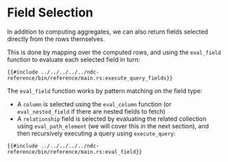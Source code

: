# Field Selection

In addition to computing aggregates, we can also return fields selected directly from the rows themselves.

This is done by mapping over the computed rows, and using the `eval_field` function to evaluate each selected field in turn:

```rust,no_run,noplayground
{{#include ../../../../../ndc-reference/bin/reference/main.rs:execute_query_fields}}
```

The `eval_field` function works by pattern matching on the field type:

- A `column` is selected using the `eval_column` function (or `eval_nested_field` if there are nested fields to fetch)
- A `relationship` field is selected by evaluating the related collection using `eval_path_element` (we will cover this in the next section), and then recursively executing a query using `execute_query`:

```rust,no_run,noplayground
{{#include ../../../../../ndc-reference/bin/reference/main.rs:eval_field}}
```